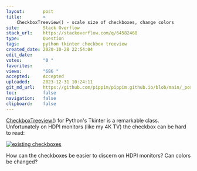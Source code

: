 ```yaml
---
layout:       post
title:        >
    CheckboxTreeview() - scale size of checkboxes, change colors
site:         Stack Overflow
stack_url:    https://stackoverflow.com/q/64582468
type:         Question
tags:         python tkinter checkbox treeview
created_date: 2020-10-28 22:54:04
edit_date:    
votes:        "0 "
favorites:    
views:        "686 "
accepted:     Accepted
uploaded:     2023-12-31 10:24:11
git_md_url:   https://github.com/pippim/pippim.github.io/blob/main/_posts/2020/2020-10-28-CheckboxTreeview__-scale-size-of-checkboxes_-change-colors.md
toc:          false
navigation:   false
clipboard:    false
---
```


[CheckboxTreeview()][1] for Python's Tkinter is a remarkable class. Unfortunately on HDPI monitors (like my 4K TV) the checkbox can be hard to read:

[![existing checkboxes][2]][2]

How can the checkboxes be easier to discern on HDPI monitors? Can colors be changed?


  [1]: https://ttkwidgets.readthedocs.io/en/latest/ttkwidgets/ttkwidgets/ttkwidgets.CheckboxTreeview.html
  [2]: https://i.stack.imgur.com/mKAkH.png
